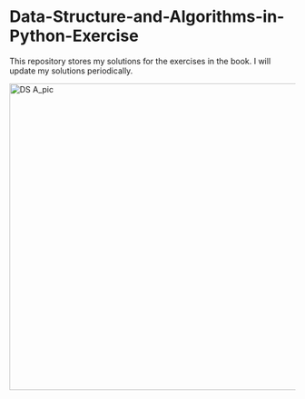 # Data-Structure-and-Algorithms-in-Python-Exercise
This repository stores my solutions for the exercises in the book.
I will update my solutions periodically.

<img width="541" alt="DS A_pic" src="https://user-images.githubusercontent.com/54297270/65206752-19085d80-dac2-11e9-9aff-2317b0c5a7d4.png">
